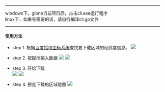 ***
windows下，glone当前项目后，点击cli.exe运行程序<br>
linux下，如果有需要的话，请自行编译cli.go文件
***

#### 使用方法

- step 1.
根据[百度拾取坐标系统](http://api.map.baidu.com/lbsapi/getpoint/index.html)查找要下载区域的经纬度信息。
![](http://seaweedman.store/images/github/go-go-map/baidu.png)<br>

- step 2.
按提示输入数据
![](http://seaweedman.store/images/github/go-go-map/start.png)
![](http://seaweedman.store/images/github/go-go-map/add.png)<br>

- step 3.
开始下载<br>
![](http://seaweedman.store/images/github/go-go-map/downloading.png)
![](http://seaweedman.store/images/github/go-go-map/end.png)<br>

- step 4.
预览下载的区域地图
![](http://seaweedman.store/images/github/go-go-map/preview.png)